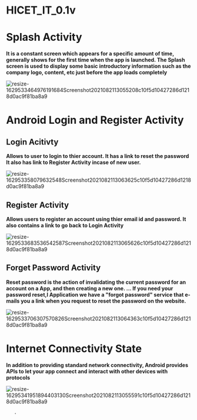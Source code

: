 # HICET_IT_0.1v

# Splash Activity
**It is a constant screen which appears for a specific amount of time, generally shows for the first time when the app is launched. The Splash screen is used to display some basic introductory information such as the company logo, content, etc just before the app loads completely**

![resize-1629533464976191684Screenshot2021082113055208c10f5d10427286d1218d0ac9f81ba8a9](https://user-images.githubusercontent.com/79587312/130315450-6576c18d-a9cf-404f-a673-7bb1d59082d1.jpg)


# Android Login and Register Activity
   ## Login Acitivty
   **Allows to user to login to thier account. It has a link to reset the password It also has link to Register Activity incase of new user.**
 
 ![resize-162953358079632548Screenshot2021082113063625c10f5d10427286d1218d0ac9f81ba8a9](https://user-images.githubusercontent.com/79587312/130315497-f7163ebe-3c2b-45c3-ad66-6fb0220a659f.jpg) 
   
   ## Register Activity
   **Allows users to register an account using thier email id and password. It also contains a link to go back to Login Activity**

![resize-1629533683536542587Screenshot2021082113065626c10f5d10427286d1218d0ac9f81ba8a9](https://user-images.githubusercontent.com/79587312/130315534-4e7e4393-6299-485c-a9dc-11c5faf8fdde.jpg)

   ## Forget Password Activity
   **Reset password is the action of invalidating the current password for an account on a App, and then creating a new one. ... If you need your  password reset,I                      Application we have a "forgot password" service that e-mails you a link when you request to reset the password on the website.**

![resize-1629533706307570826Screenshot2021082113064363c10f5d10427286d1218d0ac9f81ba8a9](https://user-images.githubusercontent.com/79587312/130315537-6c008197-56f7-4c00-ba6f-17bc71256c11.jpg)


# Internet Connectivity State
**In addition to providing standard network connectivity, Android provides APIs to let your app connect and interact with other devices with protocols**

![resize-16295341951894403130Screenshot2021082113055591c10f5d10427286d1218d0ac9f81ba8a9](https://user-images.githubusercontent.com/79587312/130315784-fe7f09bd-76c6-4480-be6a-488834b6001e.jpg)



   

     
    
       .
